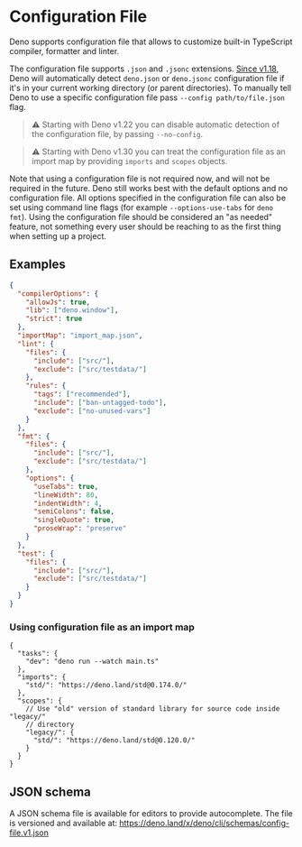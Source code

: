 # Configuration File

Deno supports configuration file that allows to customize built-in TypeScript
compiler, formatter and linter.

The configuration file supports `.json` and `.jsonc` extensions.
[Since v1.18](https://deno.com/blog/v1.18#auto-discovery-of-the-config-file),
Deno will automatically detect `deno.json` or `deno.jsonc` configuration file if
it's in your current working directory (or parent directories). To manually tell
Deno to use a specific configuration file pass `--config path/to/file.json`
flag.

> ⚠️ Starting with Deno v1.22 you can disable automatic detection of the
> configuration file, by passing `--no-config`.

> ⚠️ Starting with Deno v1.30 you can treat the configuration file as an import
> map by providing `imports` and `scopes` objects.

Note that using a configuration file is not required now, and will not be
required in the future. Deno still works best with the default options and no
configuration file. All options specified in the configuration file can also be
set using command line flags (for example `--options-use-tabs` for `deno fmt`).
Using the configuration file should be considered an "as needed" feature, not
something every user should be reaching to as the first thing when setting up a
project.

## Examples

```json
{
  "compilerOptions": {
    "allowJs": true,
    "lib": ["deno.window"],
    "strict": true
  },
  "importMap": "import_map.json",
  "lint": {
    "files": {
      "include": ["src/"],
      "exclude": ["src/testdata/"]
    },
    "rules": {
      "tags": ["recommended"],
      "include": ["ban-untagged-todo"],
      "exclude": ["no-unused-vars"]
    }
  },
  "fmt": {
    "files": {
      "include": ["src/"],
      "exclude": ["src/testdata/"]
    },
    "options": {
      "useTabs": true,
      "lineWidth": 80,
      "indentWidth": 4,
      "semiColons": false,
      "singleQuote": true,
      "proseWrap": "preserve"
    }
  },
  "test": {
    "files": {
      "include": ["src/"],
      "exclude": ["src/testdata/"]
    }
  }
}
```

### Using configuration file as an import map

```jsonc
{
  "tasks": {
    "dev": "deno run --watch main.ts"
  },
  "imports": {
    "std/": "https://deno.land/std@0.174.0/"
  },
  "scopes": {
    // Use "old" version of standard library for source code inside "legacy/"
    // directory
    "legacy/": {
      "std/": "https://deno.land/std@0.120.0/"
    }
  }
}
```

## JSON schema

A JSON schema file is available for editors to provide autocomplete. The file is
versioned and available at:
https://deno.land/x/deno/cli/schemas/config-file.v1.json
